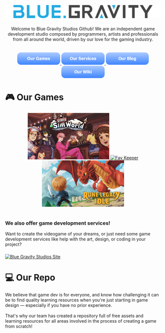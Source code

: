 [//]: #Header
<div align="center">
  <img height="full" src="https://github.com/bluegravitystudios/.github/blob/main/profile/BGS_Dark_Text_Transparent%20cut.png?raw=true"  />
</div>

###

[//]: #Intro
<div align="center">
 Welcome to Blue Gravity Studios Github! We are an independent game development studio composed by programmers, artists and professionals from all around the world, driven by our love for the gaming industry.
</div>

<br>
<br>

[//]: #Buttons
<div align="center">
  <a href="https://gravity.games/" target="_blank">
    <img src="https://raw.githubusercontent.com/bluegravitystudios/.github/ff1297a35fdaffe84d951059ac4cf151c362cb6a/profile/Games%20Hover.png" height="40" alt="Our Games"  />
  </a>
  <a href="https://gravity.blue/" target="_blank">
    <img src="https://raw.githubusercontent.com/bluegravitystudios/.github/ff1297a35fdaffe84d951059ac4cf151c362cb6a/profile/Services%20Hover.png" height="40" alt="Our Services"  />
  </a>
  <a href="https://bluegravity.news/" target="_blank">
    <img src="https://raw.githubusercontent.com/bluegravitystudios/.github/ff1297a35fdaffe84d951059ac4cf151c362cb6a/profile/Blog%20Hover.png" height="40" alt="Our Blog"  />
  </a>
  <a href="https://bluegravitystudios.com/" target="_blank">
    <img src="https://raw.githubusercontent.com/bluegravitystudios/.github/ff1297a35fdaffe84d951059ac4cf151c362cb6a/profile/Wiki%20Hover.png" height="40" alt="Our Wiki"  />
  </a>
</div>


###

###

<h1 align="left">🎮 Our Games</h1>

###

[//]: #Games
<div align="center">
  <a href="https://bluegravitystudios.itch.io/littlesimworld" target="_blank">
    <img src="https://raw.githubusercontent.com/bluegravitystudios/.github/c5c5a30e75ba55b765aa1b511a3f2c676c1f4b7d/profile/LSW%20WIki.png" height="150" alt="Little Sim World"  />
  </a>
  <a href="https://bluegravitystudios.itch.io/faykeeper" target="_blank">
    <img src="https://raw.githubusercontent.com/bluegravitystudios/.github/c5c5a30e75ba55b765aa1b511a3f2c676c1f4b7d/profile/key_art_logo_original-res.png" height="150" alt="Fay Keeper"  />
  </a>
  <a href="https://runes.bluegravity.games/" target="_blank">
    <img src="https://raw.githubusercontent.com/bluegravitystudios/.github/c5c5a30e75ba55b765aa1b511a3f2c676c1f4b7d/profile/Main%20Title.png" height="150" alt="Rune Legacy Idle"  />
  </a>
</div>
<br>

<h3 align="Left">
We also offer game development services!
</h3>

<div align="left">
Want to create the videogame of your dreams, or just need some game development services like help with the art, design, or coding in your project?
</div>

###

[![Blue Gravity Studios Site](https://img.shields.io/badge/Send%20us%20a%20message!-23aae1?style=for-the-badge&color=23aae1&link=https%3A%2F%2Fgravity.blue%2Fcontact%2F)](https://gravity.blue/contact/)

<h1 align="left">💻 Our Repo</h1>

<div align="left">
We believe that game dev is for everyone, and know how challenging it can be to find quality learning resources when you're just starting in game design — especially if you have no prior experience.
<br>
<br>
That's why our team has created a repository full of free assets and learning resources for all areas involved in the process of creating a game from scratch!
</div>
